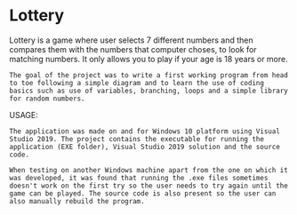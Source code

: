 # Lottery

  Lottery is a game where user selects 7 different numbers and then compares them with the numbers that computer choses, to look for matching numbers. It only allows you to play if your age is 18 years or more.


	The goal of the project was to write a first working program from head to toe following a simple diagram and to learn the use of coding basics such as use of variables, branching, loops and a simple library for random numbers.
  
  USAGE:

	The application was made on and for Windows 10 platform using Visual Studio 2019. The project contains the executable for running the application (EXE folder), Visual Studio 2019 solution and the source code. 

	When testing on another Windows machine apart from the one on which it was developed, it was found that running the .exe files sometimes doesn't work on the first try so the user needs to try again until the game can be played. The source code is also present so the user can also manually rebuild the program.
